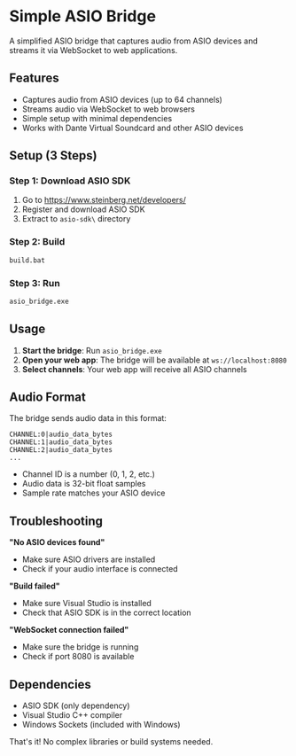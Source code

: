 # Simple ASIO Bridge

A simplified ASIO bridge that captures audio from ASIO devices and streams it via WebSocket to web applications.

## Features

- Captures audio from ASIO devices (up to 64 channels)
- Streams audio via WebSocket to web browsers
- Simple setup with minimal dependencies
- Works with Dante Virtual Soundcard and other ASIO devices

## Setup (3 Steps)

### Step 1: Download ASIO SDK
1. Go to https://www.steinberg.net/developers/
2. Register and download ASIO SDK
3. Extract to `asio-sdk\` directory

### Step 2: Build
```bash
build.bat
```

### Step 3: Run
```bash
asio_bridge.exe
```

## Usage

1. **Start the bridge**: Run `asio_bridge.exe`
2. **Open your web app**: The bridge will be available at `ws://localhost:8080`
3. **Select channels**: Your web app will receive all ASIO channels

## Audio Format

The bridge sends audio data in this format:
```
CHANNEL:0|audio_data_bytes
CHANNEL:1|audio_data_bytes
CHANNEL:2|audio_data_bytes
...
```

- Channel ID is a number (0, 1, 2, etc.)
- Audio data is 32-bit float samples
- Sample rate matches your ASIO device

## Troubleshooting

**"No ASIO devices found"**
- Make sure ASIO drivers are installed
- Check if your audio interface is connected

**"Build failed"**
- Make sure Visual Studio is installed
- Check that ASIO SDK is in the correct location

**"WebSocket connection failed"**
- Make sure the bridge is running
- Check if port 8080 is available

## Dependencies

- ASIO SDK (only dependency)
- Visual Studio C++ compiler
- Windows Sockets (included with Windows)

That's it! No complex libraries or build systems needed.

